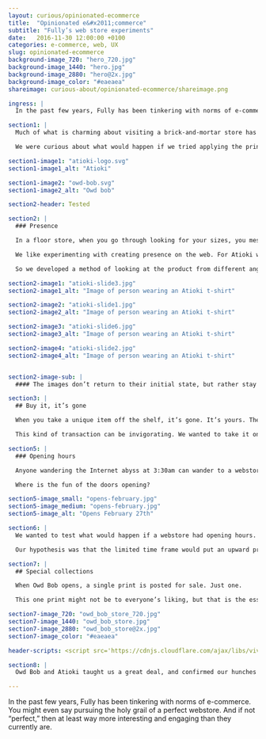 ```yaml
---
layout: curious/opinionated-ecommerce
title:  "Opinionated e&#x2011;commerce"
subtitle: "Fully’s web store experiments"
date:   2016-11-30 12:00:00 +0100
categories: e-commerce, web, UX
slug: opinionated-ecommerce
background-image_720: "hero_720.jpg"
background-image_1440: "hero.jpg"
background-image_2880: "hero@2x.jpg"
background-image_color: "#eaeaea"
shareimage: curious-about/opinionated-ecommerce/shareimage.png

ingress: |
  In the past few years, Fully has been tinkering with norms of e-commerce. You might even say pursuing the holy grail of a perfect webstore. And if not “perfect,” then at least way more interesting and engaging than they currently are.

section1: |
  Much of what is charming about visiting a brick-and-mortar store has been lost in the translation to the web. When we started looking at it with design eyes, we found online shopping was unsatisfying for a host of reasons. 

  We were curious about what would happen if we tried applying the principles of an in-real-life store to one on the web. With our two webstore experiments, Owd Bob and Atioki, we tested a few of these principles.  

section1-image1: "atioki-logo.svg"
section1-image1_alt: "Atioki"

section1-image2: "owd-bob.svg"
section1-image2_alt: "Owd bob"

section2-header: Tested

section2: |
  ### Presence

  In a floor store, when you go through looking for your sizes, you mess things up a bit. Your presence creates a change in the environment. 

  We like experimenting with creating presence on the web. For Atioki we sought to digitally mimic this “mess,” but in a way that was integrated with the function and purpose of the shopping experience. 

  So we developed a method of looking at the product from different angles with a kind of hover-triggered slide effect: 

section2-image1: "atioki-slide3.jpg"
section2-image1_alt: "Image of person wearing an Atioki t-shirt"

section2-image2: "atioki-slide1.jpg"
section2-image2_alt: "Image of person wearing an Atioki t-shirt"

section2-image3: "atioki-slide6.jpg"
section2-image3_alt: "Image of person wearing an Atioki t-shirt"

section2-image4: "atioki-slide2.jpg"
section2-image4_alt: "Image of person wearing an Atioki t-shirt"


section2-image-sub: |
  #### The images don’t return to their initial state, but rather stay as you left them. This provides the feeling and visual effect of ruffling the products and creating a ripple in the webstore. 

section3: |
  ## Buy it, it’s gone 

  When you take a unique item off the shelf, it’s gone. It’s yours. The next person can’t have it.   

  This kind of transaction can be invigorating. We wanted to take it one step further in Atioki by leaving a trace. When you revisit the store, the item you purchased will be overlaid with grey. It’s your conquest. Others can see it, but they will never have it. 

section5: |
  ### Opening hours

  Anyone wandering the Internet abyss at 3:30am can wander to a webstore and make purchases. But it can feel as eerie and stale as wandering a department store at the same hour. 

  Where is the fun of the doors opening?  

section5-image_small: "opens-february.jpg"
section5-image_medium: "opens-february.jpg"
section5-image_alt: "Opens February 27th"

section6: |
  We wanted to test what would happen if a webstore had opening hours. So we created Sweden’s most elusive print store ([Owd Bob](https://owdbob.com)), which is only open for 48-hour periods at a time.  

  Our hypothesis was that the limited time frame would put an upward pressure on sales. This turned out to be accurate. The artists we collaborated with reported they had sold more prints in 2 days than on any other webstore over a period of years. 

section7: |
  ## Special collections 

  When Owd Bob opens, a single print is posted for sale. Just one.  

  This one print might not be to everyone’s liking, but that is the essence of opinionated design. We wanted to see how such an opinionated choice would play out, in an era where Quantity ostensibly reigns supreme. 

section7-image_720: "owd_bob_store_720.jpg"
section7-image_1440: "owd_bob_store.jpg"
section7-image_2880: "owd_bob_store@2x.jpg"
section7-image_color: "#eaeaea"

header-scripts: <script src='https://cdnjs.cloudflare.com/ajax/libs/vivus/0.4.1/vivus.min.js'></script>

section8: | 
  Owd Bob and Atioki taught us a great deal, and confirmed our hunches that people are craving different modes of online shopping. There’s so much reimagining that could be done in this realm, and we have a lot more open-ended ideas we’d like to test. Alas, these will have to wait for a future Fully lab or, even more ideally, a groovy client will come along with the desire to do e-commerce in a new way. In that case, let the wild rumpus start.

---
```


In the past few years, Fully has been tinkering with norms of e-commerce. You might even say pursuing the holy grail of a perfect webstore. And if not “perfect,” then at least way more interesting and engaging than they currently are.
